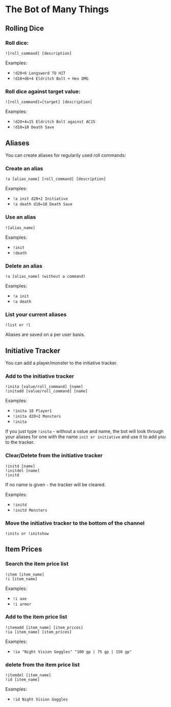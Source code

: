 # The Bot of Many Things
## Rolling Dice
### Roll dice:
```
![roll_command] [description]
```
Examples:
- `!d20+6 Longsword TO HIT`
- `!d10+d6+4 Eldritch Bolt + Hex DMG`


### Roll dice against target value: 
```
![roll_command]=[target] [description]
``` 
Examples:
- `!d20+4=15 Eldritch Bolt against AC15`
- `!d10=10 Death Save`

## Aliases
You can create aliases for regularily used roll commands:

### Create an alias 
```
!a [alias_name] [roll_command] [description]
```
Examples:
- `!a init d20+2 Initiative`
- `!a death d10=10 Death Save`


### Use an alias
```
![alias_name]
```
Examples:
- `!init`
- `!death`

### Delete an alias 
```
!a [alias_name] (without a command)
``` 
Examples:
- `!a init`
- `!a death`

### List your current aliases 
```
!list or !l
```

Aliases are saved on a per user basis.

## Initiative Tracker
You can add a player/monster to the initiative tracker.

### Add to the initiative tracker
```
!inita [value/roll_command] [name]
!initadd [value/roll_command] [name]
``` 
Examples:
- `!inita 18 Player1`
- `!inita d20+2 Monsters`
- `!inita`

If you just type `!inita` - without a value and name, the bot will look through your aliases for one with the name `init or initiative` and use it to add you to the tracker. 

### Clear/Delete from the initiative tracker
```
!initd [name]  
!initdel [name]  
!initd   
``` 
If no name is given - the tracker will be cleared.

Examples:
- `!initd`
- `!initd Monsters`

### Move the initiative tracker to the bottom of the channel
```
!inits or !initshow
```

## Item Prices
### Search the item price list
```
!item [item_name]  
!i [item_name]  
``` 
Examples:
- `!i axe`
- `!i armor`

### Add to the item price list
```
!itemadd [item_name] [item_prices] 
!ia [item_name] [item_prices]
``` 
Examples:
- `!ia "Night Vision Goggles" "100 gp | 75 gp | 150 gp"`

### delete from the item price list
```
!itemdel [item_name] 
!id [item_name]
``` 
Examples:
- `!id Night Vision Goggles`
